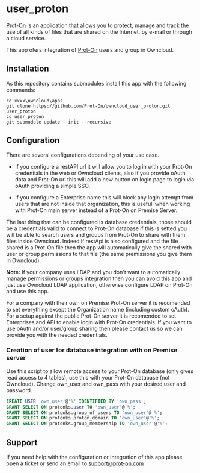 user_proton
============

[Prot-On](http://Prot-On.com) is an application that allows you to protect, manage and track the use of all kinds of files that are shared on the Internet, by e-mail or through a cloud service.



This app ofers integration of [Prot-On](http://Prot-On.com) users and group in Owncloud.


## Installation


As this repository contains submodules install this app with the following commands:

```
cd xxxx\owncloud\apps
git clone https://github.com/Prot-On/owncloud_user_proton.git user_proton
cd user_proton
git submodule update --init --recursive
```

## Configuration


There are several configurations depending of your use case.

* If you configure a restAPI url it will allow you to log in with your Prot-On credentials in the web or Owncloud clients, also if you provide oAuth data and Prot-On url this will add a new button on login page to login via oAuth providing a simple SSO.

* If you configure a Enterprise name this will block any login attempt from users that are not inside that organization, this is usefull when working with Prot-On main server instead of a Prot-On on Premise Server.

The last thing that can be configured is database credentials, those should be a credentials valid to connect to Prot-On database if this is setted you will be able to search users and groups from Prot-On to share with them files inside Owncloud.
Indeed if restApi is also configured and the file shared is a Prot-On file then the app will automatically give the shared with user or group permissions to that file (the same premissions you give them in Owncloud).

**Note:** If your company uses LDAP and you don't want to automatically manage permissions or groups integration then you can avoid this app and just use Owncloud LDAP application, otherwise configure LDAP on Prot-On and use this app.

For a company with their own on Premise Prot-On server it is recomended to set everything except the Organization name (including custom oAuth).
For a setup against the public Prot-On server it is recomended to set Enterprises and API to enable login with Prot-On credentials. If you want to use oAuth and/or user/group sharing then please contact us so we can provide you with the needed credentials.

### Creation of user for database integration with on Premise server

Use this script to allow remote access to your Prot-On database (only gives read access to 4 tables), use this with your Prot-On database (not Owncloud).
Change own_user and own_pass with your desired user and password.

```sql
CREATE USER 'own_user'@'%' IDENTIFIED BY 'own_pass';
GRANT SELECT ON protonks.user TO 'own_user'@'%';
GRANT SELECT ON protonks.group_of_users TO 'own_user'@'%';
GRANT SELECT ON protonks.proton_domain TO 'own_user'@'%';
GRANT SELECT ON protonks.group_membership TO 'own_user'@'%';
```

## Support


If you need help with the configuration or integration of this app please open a ticket or send an email to support@prot-on.com
